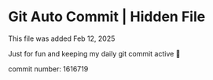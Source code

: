# Git Auto Commit | Hidden File

This file was added Feb 12, 2025

Just for fun and keeping my daily git commit active 🤪

commit number: 1616719
